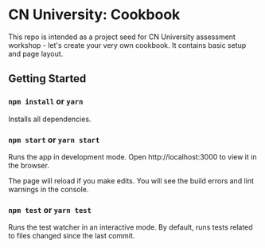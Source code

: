 # CN University: Cookbook

This repo is intended as a project seed for CN University assessment workshop - let's create your very own cookbook.
It contains basic setup and page layout.

## Getting Started

### `npm install` or `yarn`
Installs all dependencies.

### `npm start` or `yarn start`
Runs the app in development mode.
Open http://localhost:3000 to view it in the browser.

The page will reload if you make edits.
You will see the build errors and lint warnings in the console.

### `npm test` or `yarn test`
Runs the test watcher in an interactive mode.
By default, runs tests related to files changed since the last commit.
